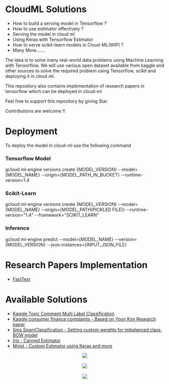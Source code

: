 # CloudML Solutions

- How to build a serving model in Tensorflow ?
- How to use estimator effectively ?
- Serving the model in cloud ml
- Using Keras with Tensorflow Estimator
- How to serve scikit-learn models in Cloud-ML(WIP) ?
- Many More.......

The idea is to solve many real-world data problems using Machine Learning with Tensorflow. We will use various open dataset available from kaggle and other sources to solve the required problem using Tensorflow, scikit and deploying it in cloud ml.

This repository also contains implementation of research papers in tensorflow which can be deployed in cloud-ml

Feel free to support this repository by giving Star.

Contributions are welcome !!

# Deployment

To deploy the model in cloud-ml use the following command

### Tensorflow Model
gcloud ml-engine versions create {MODEL_VERSION} --model={MODEL_NAME} --origin={MODEL_PATH_IN_BUCKET}  --runtime-version=1.4

### Scikit-Learn
gcloud ml-engine versions create {MODEL_VERSION} --model={MODEL_NAME} --origin={MODEL_PATH(PICKLED FILE)} --runtime-version="1.4" --framework="SCIKIT_LEARN"

### Inference
gcloud ml-engine predict --model={MODEL_NAME} --version={MODEL_VERSION} --json-instances={INPUT_JSON_FILE}


# Research Papers Implementation

- [FastText](https://github.com/kishorenayar/Tensorflow-Solutions/tree/master/research/FastText)



# Available Solutions

- [Kaggle Toxic Comment Multi Label Classification](https://github.com/KishoreKarunakaran/CloudML-Solutions/tree/master/text/ToxicComments_MultiLabel)
- [Kaggle consumer finance complaints - Based on Yoon Kim Research paper](https://github.com/KishoreKarunakaran/CloudML-Solutions/tree/master/text/finance-complaints)
- [Sms SpamClassification - Setting custom weights for imbalanced class, BOW model](https://github.com/KishoreKarunakaran/CloudML-Solutions/tree/master/text/SpamClassification)
- [Iris - Canned Estimator](https://github.com/KishoreKarunakaran/CloudML-Solutions/tree/master/structured-data/iris)
- [Mnist - Custom Estimator using Keras and more](https://github.com/KishoreKarunakaran/CloudML-Solutions/tree/master/structured-data/mnist)


<div align="center">
  <img src="https://github.com/kishorenayar/Tensorflow-Solutions/blob/master/extras/pics/Tensorflow-Scikit.jpg"><br><br>
  <img src="https://github.com/kishorenayar/Cloud-ML-Solutions/blob/master/extras/pics/image00.png"><br><br>
  <img src="https://github.com/kishorenayar/Cloud-ML-Solutions/blob/master/extras/pics/keras-logo-2018-large-1200.png"><br><br>
</div>
